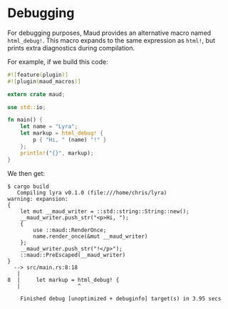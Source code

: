# Debugging

For debugging purposes, Maud provides an alternative macro named `html_debug!`. This macro expands to the same expression as `html!`, but prints extra diagnostics during compilation.

For example, if we build this code:

```rust
#![feature(plugin)]
#![plugin(maud_macros)]

extern crate maud;

use std::io;

fn main() {
    let name = "Lyra";
    let markup = html_debug! {
        p { "Hi, " (name) "!" }
    };
    println!("{}", markup);
}
```

We then get:

```
$ cargo build
   Compiling lyra v0.1.0 (file:///home/chris/lyra)
warning: expansion:
{
    let mut __maud_writer = ::std::string::String::new();
    __maud_writer.push_str("<p>Hi, ");
    {
        use ::maud::RenderOnce;
        name.render_once(&mut __maud_writer)
    };
    __maud_writer.push_str("!</p>");
    ::maud::PreEscaped(__maud_writer)
}
  --> src/main.rs:8:18
   |
8  |     let markup = html_debug! {
   |                  ^

    Finished debug [unoptimized + debuginfo] target(s) in 3.95 secs
```
